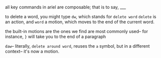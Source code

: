 all key commands in ariel are composable; that is to say, ___

to delete a word, you might type `dw`, which stands for `delete word`
`delete` is an action, and `word` a motion, which moves to the end of the 
current word.

the built-in motions are the ones we find are most commonly used– for instance, 
`}` will take you to the end of a paragraph

`daw`– literally, `delete around word`, reuses the `a` symbol, but in a different
context– it's now a motion.
